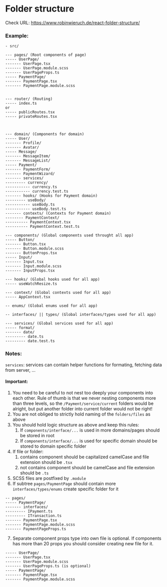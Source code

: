 # Folder structure

Check URL: https://www.robinwieruch.de/react-folder-structure/

### Example:

```
- src/

--- pages/ (Root components of page)
----- UserPage/
------- UserPage.tsx
------- UserPage.module.scss
------- UserPageProps.ts
----- PaymentPage/
------- PaymentPage.tsx
------- PaymentPage.module.scss


--- router/ (Routing)
----- index.ts
or
----- publicRoutes.tsx
----- privateRoutes.tsx



--- domain/ (Components for domain)
----- User/
------- Profile/
------- Avatar/
----- Message/
------- MessageItem/
------- MessageList/
----- Payment/
------- PaymentForm/
------- PaymentWizard/
------- services/
--------- currency/
----------- currency.ts
----------- currency.test.ts
------- hooks/ (Hooks for Payment domain)
--------- useBody/
----------- useBody.ts
----------- useBody.test.ts
------- contexts/ (Contexts for Payment domain)
-------- PaymentContext/
---------- PaymentContext.tsx
---------- PaymentContext.test.ts

--- components/ (Global components used throught all app)
----- Button/
------- Button.tsx
------- Button.module.scss
------- ButtonProps.tsx
----- Input/
------- Input.tsx
------- Input.module.scss
------- InputProps.tsx

--- hooks/ (Global hooks used for all app)
----- useWatchResize.ts

--- context/ (Global contexts used for all app)
----- AppContext.tsx

-- enums/ (Global enums used for all app)

-- interfaces/ || types/ (Global interfaces/types used for all app)

--- services/ (Global services used for all app)
----- format/
------- date/
--------- date.ts
--------- date.test.ts
```

### Notes:

`services`: services can contain helper functions for formating, fetching data from server, ...

#### Important:

1. You need to be careful to not nest too deeply your components into each other. Rule of thumb is that we never nesting
   components more than three levels, so the `/Payment/service/current` folders would be alright, but put another folder
   into current folder would not be right!
2. You are not obliged to strictly hold naming of the `folders/files` as above
3. You should hold logic structure as above and keep this rules:
    1. If `components/interface/...` is used in more domains/pages should be stored in root
    2. If `components/interface/...` is used for specific domain should be stored to domain specific folder
4. If file or folder:
   1. contains component should be capitalized camelCase and file extension should be `.tsx`
   2. not contains component should be camelCase and file extension should be `.ts`
5. SCSS files are postfixed by `.module`
6. If subtree `pages/PaymentPage` should contain more `interfaces/types/enums` create specific folder for it
```
-- pages/
----- PaymentPage/
------- interfaces/
--------- IPayment.ts
--------- ITransaction.ts 
------- PaymentPage.tsx
------- PaymentPage.module.scss
------- PaymentPageProps.ts
```
7. Separate component props type into own file is optional. If components has more than 20 props you should
consider creating new file for it.
```
----- UserPage/
------- UserPage.tsx
------- UserPage.module.scss
------- UserPageProps.ts (is optional)
----- PaymentPage/
------- PaymentPage.tsx
------- PaymentPage.module.scss
```



